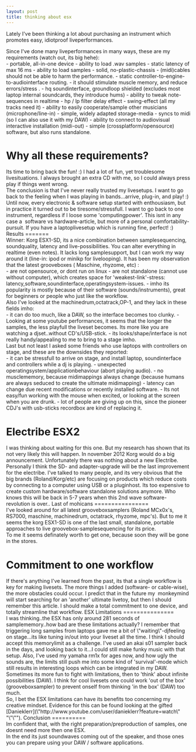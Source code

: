 ```yaml
---
layout: post
title: thinking about esx
---
```

Lately I've been thinking a lot about purchasing an instrument which promotes easy, idiotproof liveperformances.


<div border-color:="" font-size:="" initial="" style="\"border-style:">  


<div border-color:="" font-size:="" initial="" style="\"border-style:">Since I've done many liveperformances in many ways, these are my requirements (watch out, its big hehe):

<div border-color:="" font-size:="" initial="" style="\"border-style:">  
- portable, all-in-one device
- ability to load .wav samples
- static latency of max 16 ms
- ability to load samples
- solid, no-plastic-chassis
- (midi)cables should not be able to harm the performance.
- static controller-to-engine-to-audiointerface routing.
- it should stimulate muscle memory, and reduce errors/stress .
- hq soundinterface, groundloop shielded (excludes most laptop internal soundcards, they introduce hums)
- ability to tweak note-sequences in realtime
- hp / lp filter delay effect
- swing-effect (all my tracks need it)
- ability to easily cooperate/sample other musicians (microphone/line-in)
- simple, widely adapted storage-media
- syncs to midi (so I can also use it with my DAW)
- ability to connect to audiovisual interactive installation (midi-out)
- simple (crossplatform/opensource) software, but also runs standalone.


<div arial="" border-color:="" font-family:="" font-size:="" font-style:="" initial="" ms="" normal="" style="\"border-style:" tahoma="">  

Why all these requirements?
===========================


<div arial="" border-color:="" font-family:="" font-size:="" font-style:="" initial="" ms="" normal="" style="\"border-style:" tahoma="">Its time to bring back the fun! :) I had a lot of fun, yet troublesome livesituations. I always brought an extra CD with me, so I could always press play if things went wrong.

<div arial="" border-color:="" font-family:="" font-size:="" font-style:="" initial="" ms="" normal="" style="\"border-style:" tahoma="">The conclusion is that I've never really trusted my livesetups. I want to go back to the feeling when I was playing in bands...arrive, plug-in, and play! :) 

<div arial="" border-color:="" font-family:="" font-size:="" font-style:="" initial="" ms="" normal="" style="\"border-style:" tahoma="">Until now, every electronic & software setup started with enthousiasm, but in practice it turned out to be tiresome/stressfull. I want to go back to one instrument, regardless if I loose some 'computingpower'. This isnt in any case a  software vs hardware-article, but more of a personal comfortability-pursuit. If you have a laptoplivesetup which is running fine, perfect! :)
Results
=======


<div arial="" border-color:="" font-family:="" font-size:="" font-style:="" initial="" ms="" normal="" style="\"border-style:" tahoma="">Winner: Korg ESX1-SD, its a nice combination between samplesequencing, soundquality, latency and live-possibilities. You can alter everything in realtime (even notes). It lacks long samplesupport, but I can work my way around it (line-in: ipod or minikp for livelooping). It has been my observation that the latest grooveboxes ( Maschine, rhyzome, etc) :

<div arial="" border-color:="" font-family:="" font-size:="" font-style:="" initial="" ms="" normal="" style="\"border-style:" tahoma="">  


<div arial="" border-color:="" font-family:="" font-size:="" font-style:="" initial="" ms="" normal="" style="\"border-style:" tahoma="">- are not opensource, or dont run on linux
- are not standalone (cannot use without computer), which creates space for 'weakest-link'-stress: latency,software,soundinterface,operatingsystem-issues.
- imho its popularity is mostly because of their software (sounds/instruments), great for beginners or people who just like the workflow.


<div border-color:="" font-size:="" initial="" style="\"border-style:">  



<div arial="" border-color:="" font-family:="" font-size:="" font-style:="" initial="" ms="" normal="" style="\"border-style:" tahoma="">Also I've looked at the machinedrum,octatrack,OP-1, and they lack in these fields imho:

<div arial="" border-color:="" font-family:="" font-size:="" font-style:="" initial="" ms="" normal="" style="\"border-style:" tahoma="">  


<div arial="" border-color:="" font-family:="" font-size:="" font-style:="" initial="" ms="" normal="" style="\"border-style:" tahoma="">- it can do too much, like a DAW, so the interface becomes too clunky.
- Looking at some youtube performances, it seems that the longer the samples, the less playfull the liveset becomes. Its more like you are watching a djset..without CD's/USB-stick.
- its looks/shape/interface is not really handy/appealing to me to bring to a stage imho.


<div border-color:="" font-size:="" initial="" style="\"border-style:">  



<div arial="" border-color:="" font-family:="" font-size:="" font-style:="" initial="" ms="" normal="" style="\"border-style:" tahoma="">Last but not least I asked some friends who use laptops with controllers on stage, and these are the downsides they reported:

<div arial="" border-color:="" font-family:="" font-size:="" font-style:="" initial="" ms="" normal="" style="\"border-style:" tahoma="">  


<div arial="" border-color:="" font-family:="" font-size:="" font-style:="" initial="" ms="" normal="" style="\"border-style:" tahoma="">- it can be stressfull to arrive on stage, and install laptop, soundinterface and controllers while a dj is playing.
- unexpected operatingsystem/applicationbehaviour (abort playing audio).
- no musclememory, because midimappings always change (because humans are always seduced to create the ultimate midimapping)
- latency can change due recent modifications or recently installed software.
- Its not easy/fun working with the mouse when excited, or looking at the screen when you are drunk.
- lot of people are giving up on this, since the pioneer CDJ's with usb-sticks recordbox are kind of replacing it.


Electribe ESX2
==============


<div arial="" border-color:="" font-family:="" font-size:="" font-style:="" initial="" ms="" normal="" style="\"border-style:" tahoma="">I was thinking about waiting for this one. But my research has shown that its not very likely this will happen. In november 2012 Korg would do a big announcement. Unfortunately there was nothing about a new Electribe. Personally I think the SD- and adapter-upgrade will be the last improvement for the electribe. I've talked to many people, and its very obvious that the big brands (Roland/Korg/etc) are focusing on products which reduce costs by connecting to a computer using USB or a pluginhost. Its too expensive to create custom hardware/software standalone solutions anymore. Who knows this will be back in 5-7 years when this 2nd wave software-revolution is over..
Last of mohicans
================


<div arial="" border-color:="" font-family:="" font-size:="" font-style:="" initial="" ms="" normal="" style="\"border-style:" tahoma="">I've looked around for all latest grooveboxsamplers (Roland MCx0x's, RS7000, maschine, machinedrum, octatrack, rhyzome, mpc's). But to me it seems the korg ESX1-SD is one of the last small, standalone, portable approaches to live groovebox-samplesequencing for its price.

<div arial="" border-color:="" font-family:="" font-size:="" font-style:="" initial="" ms="" normal="" style="\"border-style:" tahoma="">To me it seems definately worth to get one, because soon they will be gone in the stores. 

<div arial="" border-color:="" font-family:="" font-size:="" font-style:="" initial="" ms="" normal="" style="\"border-style:" tahoma="">  

Commitment to one workflow
==========================


<div arial="" border-color:="" font-family:="" font-size:="" font-style:="" initial="" ms="" normal="" style="\"border-style:" tahoma="">If there's anything I've learned from the past, its that a single workflow is key for making livesets. The more things I added (software- or cable-wise), the more obstacles could occur. I predict that in the future my  monkeymind will start searching for an 'another' ultimate livetoy, but then I should remember this article. I should make a total commitment to one device, and totally streamline that workflow.
ESX Limitations
===============


<div arial="" border-color:="" font-family:="" font-size:="" font-style:="" initial="" ms="" normal="" style="\"border-style:" tahoma="">I was thinking..the ESX has only around 281 seconds of samplememory..how bad are these limitations actually? I remember that triggering long samples from laptops gave me a bit of \"waiting\"-djfeeling on stage...its like tuning in/out into your liveset all the time. I think I should accept this memorylimit as a challenge. I've used an akai s01 sampler back in the days, and looking back to it...I could still make funky music with that setup. Also, I've used my yamaha rm1x for ages now, and how ugly the sounds are, the limits still push me into some kind of 'survival'-mode which still results in interesting loops which can be integrated in my DAW. Sometimes its more fun to fight with limitations, then to 'think' about infinite possibilities (DAW). I think for cool livesets one could work 'out of the box' (grooveboxsampler) to prevent onself from thinking 'in the box' (DAW) too much.

<div arial="" border-color:="" font-family:="" font-size:="" font-style:="" initial="" ms="" normal="" style="\"border-style:" tahoma="">So, I bet the ESX limitations can have its benefits too concerning my creative mindset. Evidence for this can be found looking at the gifted [Danieklerr](\"http://www.youtube.com/user/danieklerr?feature=watch\" "\"\"").
Conclusion
==========


<div arial="" border-color:="" font-family:="" font-size:="" font-style:="" initial="" ms="" normal="" style="\"border-style:" tahoma="">
<div arial="" border-color:="" border-style:="" font-family:="" font-size:="" font-style:="" initial="" ms="" normal="" style="\"border-style:" tahoma="">
<span arial="" border-color:="" border-style:="" font-family:="" font-size:="" font-style:="" initial="" ms="" normal="" style="\"border-style:" tahoma="">Im confident that, with the right preparation/preproduction of samples, one doesnt need more then one ESX. 


<div arial="" border-color:="" border-style:="" font-family:="" font-size:="" font-style:="" initial="" ms="" normal="" style="\"border-style:" tahoma="">In the end its just soundwaves coming out of the speaker, and those ones you can prepare using your DAW / software applications.

  



